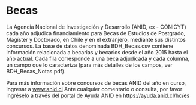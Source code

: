 # Becas
La Agencia Nacional de Investigación y Desarrollo (ANID, ex - CONICYT) cada año adjudica financiamiento para Becas de Estudios de Postgrado, Magíster y Doctorado, en Chile y en el extranjero, mediante sus distintos concursos. 
La base de datos denominada BDH_Becas.csv contiene información relacionada a becarias y becarios desde el año 2015 hasta el año actual. Cada fila corresponde a una beca adjudicada y cada columna, un campo que lo caracteriza (para más detalles de los campos, ver BDH_Becas_Notas.pdf). 

Para más información sobre concursos de becas ANID del año en curso, ingresar a www.anid.cl 
Ante cualquier comentario o consulta, por favor ingréselo a través del portal de Ayuda ANID en https://ayuda.anid.cl/hc/es 
